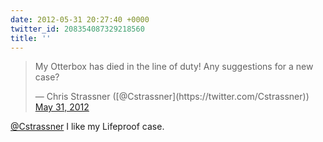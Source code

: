 ```yaml
---
date: 2012-05-31 20:27:40 +0000
twitter_id: 208354087329218560
title: ''
---
```


<blockquote class="twitter-tweet"><p lang="en" dir="ltr">My Otterbox has died in the line of duty! Any suggestions for a new case?</p>&mdash; Chris Strassner ([@Cstrassner](https://twitter.com/Cstrassner)) <a href="https://twitter.com/Cstrassner/status/208185668214599681?ref_src=twsrc%5Etfw">May 31, 2012</a></blockquote>
<script async src="https://platform.twitter.com/widgets.js" charset="utf-8"></script>

[@Cstrassner](https://twitter.com/Cstrassner) I like my Lifeproof case.
